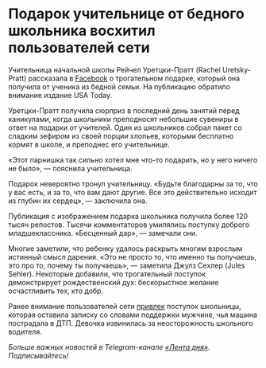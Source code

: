 Подарок учительнице от бедного школьника восхитил пользователей сети
====================================================================

Учительница начальной школы Рейчел Уретцки-Пратт (Rachel Uretsky-Pratt) рассказала в [Facebook](https://www.facebook.com/photo.php?fbid=2435260833212333) о трогательном подарке, который она получила от ученика из бедной семьи. На публикацию обратило внимание издание USA Today.

Уретцки-Пратт получила сюрприз в последний день занятий перед каникулами, когда школьники преподносят небольшие сувениры в ответ на подарки от учителей. Один из школьников собрал пакет со сладким зефиром из своей порции хлопьев, которыми бесплатно кормят в школе, и преподнес его учительнице.

«Этот парнишка так сильно хотел мне что-то подарить, но у него ничего не было», — пояснила учительница.

 Подарок невероятно тронул учительницу. «Будьте благодарны за то, что у вас есть, и за то, что вам дают другие. Все это действительно исходит из глубин их сердец», — заключила она.

Публикация с изображением подарка школьника получила более 120 тысяч репостов. Тысячи комментаторов умилялись поступку доброго младшеклассника. «Бесценный дар», — замечали они.

Многие заметили, что ребенку удалось раскрыть многим взрослым истинный смысл дарения. «Это не просто то, что именно ты получаешь, это про то, почему ты получаешь», — заметила Джулз Сехлер (Jules Sehler). Некоторые добавили, что трогательный поступок демонстрирует рождественский дух: бескорыстное желание осчастливить тех, кто добр.

Ранее внимание пользователей сети [привлек](https://lenta.ru/news/2018/11/23/bus/) поступок школьницы, которая оставила записку со словами поддержки мужчине, чья машина пострадала в ДТП. Девочка извинилась за неосторожность школьного водителя.

*Больше важных новостей в Telegram-канале [«Лента дня»](https://t-do.ru/lentadnya). Подписывайтесь!*